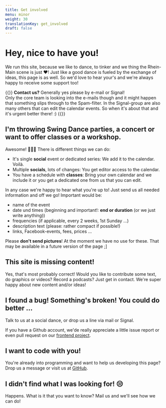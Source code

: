 ```yaml
---
title: Get involved
menu: minor
weight: 30
translationKey: get_involved
draft: false
---
```

# Hey, nice to have you!

We run this site, because we like to dance, to tinker and we thing the Rhein-Main scene is just ❤️! Just like a good dance is fueled by the exchange of ideas, this page is as well. So we'd love to hear your's and we're always happy to receive some support too!

{{<info-contact>}}
**Contact us?** Generally yes please by e-mail or Signal!\
Only the core team is looking into the e-mails though and it might happen that something slips through to the Spam-filter. In the Signal-group are also many others that can edit the calendar events. So when it's about that and it's urgent better there! :)
{{</info-contact>}}


## I'm throwing Swing Dance parties, a concert or want to offer classes or a workshop.
Awesome! 🚀🙌🤩 There is different things we can do:

* It's single **social** event or dedicated series: We add it to the calendar. Voilà.
* Multiple **socials**, lots of changes: You get editor access to the calendar.
* You have a schedule with **classes**: Bring your own calendar and we include it or you get a dedicated one from us that you can edit.

In any case we're happy to hear what you're up to! Just send us all needed information and off we go! Important would be:
* name of the event
* date und times (beginning and important!: **end or duration** (or we just write anything))
* frequencies (if applicable, every 2 weeks, 1st Sunday ...)
* description text (please: rather compact if possible!)
* links, Facebook-events, fees, prices ...

Please **don't send pictures**! At the moment we have no use for these. That may be available in a future version of the page ;]


## This site is missing content!
Yes, that's most probably correct! Would you like to contribute some text, do graphics or videos? Record a podcasts? Just get in contact. We're super happy about new content and/or ideas!


## I found a bug! Something's broken! You could do better ...
Talk to us at a social dance, or drop us a line via mail or Signal.

If you have a Github account, we'de really appreciate a little issue report or even pull request on our [frontend project](https://github.com/rhein-main-swingtime/frontend-hugo).


## I want to code with you!
You're already into programming and want to help us developing this page?\
Drop us a message or visit us at [GitHub](https://github.com/rhein-main-swingtime).


## I didn't find what I was looking for! 😒
Happens. What is it that you want to know? Mail us and we'll see how we can do!